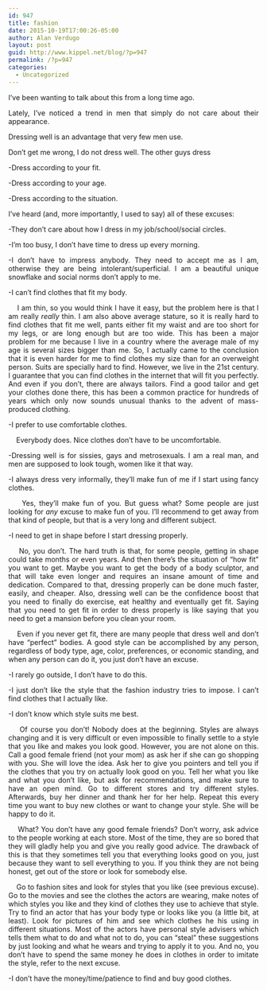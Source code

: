 ```yaml
---
id: 947
title: fashion
date: 2015-10-19T17:00:26-05:00
author: Alan Verdugo
layout: post
guid: http://www.kippel.net/blog/?p=947
permalink: /?p=947
categories:
  - Uncategorized
---
```

<p style="text-align: justify;">
  I&#8217;ve been wanting to talk about this from a long time ago.
</p>

<p style="text-align: justify;">
  Lately, I&#8217;ve noticed a trend in men that simply do not care about their appearance.
</p>

<p style="text-align: justify;">
  Dressing well is an advantage that very few men use.
</p>

<p style="text-align: justify;">
  Don&#8217;t get me wrong, I do not dress well. The other guys dress
</p>

<p style="text-align: justify;">
  -Dress according to your fit.
</p>

<p style="text-align: justify;">
  -Dress according to your age.
</p>

<p style="text-align: justify;">
  -Dress according to the situation.
</p>

<p style="text-align: justify;">
  I&#8217;ve heard (and, more importantly, I used to say) all of these excuses:
</p>

<p style="text-align: justify;">
  -They don&#8217;t care about how I dress in my job/school/social circles.
</p>

<p style="text-align: justify;">
  -I&#8217;m too busy, I don&#8217;t have time to dress up every morning.
</p>

<p style="text-align: justify;">
  -I don&#8217;t have to impress anybody. They need to accept me as I am, otherwise they are being intolerant/superficial. I am a beautiful unique snowflake and social norms don&#8217;t apply to me.
</p>

<p style="text-align: justify;">
  -I can&#8217;t find clothes that fit my body.
</p>

<p style="text-align: justify;">
      I am thin, so you would think I have it easy, but the problem here is that I am really <em>really</em> thin. I am also above average stature, so it is really hard to find clothes that fit me well, pants either fit my waist and are too short for my legs, or are long enough but are too wide. This has been a major problem for me because I live in a country where the average male of my age is several sizes bigger than me. So, I actually came to the conclusion that it is even harder for me to find clothes my size than for an overweight person. Suits are specially hard to find. However, we live in the 21st century. I guarantee that you can find clothes in the internet that will fit you perfectly. And even if you don&#8217;t, there are always tailors. Find a good tailor and get your clothes done there, this has been a common practice for hundreds of years which only now sounds unusual thanks to the advent of mass-produced clothing.
</p>

<p style="text-align: justify;">
  -I prefer to use comfortable clothes.
</p>

<p style="text-align: justify;">
      Everybody does. Nice clothes don&#8217;t have to be uncomfortable.
</p>

<p style="text-align: justify;">
  -Dressing well is for sissies, gays and metrosexuals. I am a real man, and men are supposed to look tough, women like it that way.
</p>

<p style="text-align: justify;">
  -I always dress very informally, they&#8217;ll make fun of me if I start using fancy clothes.
</p>

<p style="text-align: justify;">
      Yes, they&#8217;ll make fun of you. But guess what? Some people are just looking for <em>any</em> excuse to make fun of you. I&#8217;ll recommend to get away from that kind of people, but that is a very long and different subject.
</p>

<p style="text-align: justify;">
  -I need to get in shape before I start dressing properly.
</p>

<p style="text-align: justify;">
      No, you don&#8217;t. The hard truth is that, for some people, getting in shape could take months or even years. And then there&#8217;s the situation of &#8220;how fit&#8221; you want to get. Maybe you want to get the body of a body sculptor, and that will take even longer and requires an insane amount of time and dedication. Compared to that, dressing properly can be done much faster, easily, and cheaper. Also, dressing well can be the confidence boost that you need to finally do exercise, eat healthy and eventually get fit. Saying that you need to get fit in order to dress properly is like saying that you need to get a mansion before you clean your room.
</p>

<p style="text-align: justify;">
      Even if you never get fit, there are many people that dress well and don&#8217;t have &#8220;perfect&#8221; bodies. A good style can be accomplished by any person, regardless of body type, age, color, preferences, or economic standing, and when any person can do it, you just don&#8217;t have an excuse.
</p>

<p style="text-align: justify;">
  -I rarely go outside, I don&#8217;t have to do this.
</p>

<p style="text-align: justify;">
  -I just don&#8217;t like the style that the fashion industry tries to impose. I can&#8217;t find clothes that I actually like.
</p>

<p style="text-align: justify;">
  -I don&#8217;t know which style suits me best.
</p>

<p style="text-align: justify;">
      Of course you don&#8217;t! Nobody does at the beginning. Styles are always changing and it is very difficult or even impossible to finally settle to a style that you like and makes you look good. However, you are not alone on this. Call a good female friend (not your mom) as ask her if she can go shopping with you. She will love the idea. Ask her to give you pointers and tell you if the clothes that you try on actually look good on you. Tell her what you like and what you don&#8217;t like, but ask for recommendations, and make sure to have an open mind. Go to different stores and try different styles. Afterwards, buy her dinner and thank her for her help. Repeat this every time you want to buy new clothes or want to change your style. She will be happy to do it.
</p>

<p style="text-align: justify;">
      What? You don&#8217;t have any good female friends? Don&#8217;t worry, ask advice to the people working at each store. Most of the time, they are so bored that they will gladly help you and give you really good advice. The drawback of this is that they sometimes tell you that everything looks good on you, just because they want to sell everything to you. If you think they are not being honest, get out of the store or look for somebody else.
</p>

<p style="text-align: justify;">
      Go to fashion sites and look for styles that you like (see previous excuse). Go to the movies and see the clothes the actors are wearing, make notes of which styles you like and they kind of clothes they use to achieve that style. Try to find an actor that has your body type or looks like you (a little bit, at least). Look for pictures of him and see which clothes he his using in different situations. Most of the actors have personal style advisers which tells them what to do and what not to do, you can &#8220;steal&#8221; these suggestions by just looking and what he wears and trying to apply it to you. And no, you don&#8217;t have to spend the same money he does in clothes in order to imitate the style, refer to the next excuse.
</p>

<p style="text-align: justify;">
  -I don&#8217;t have the money/time/patience to find and buy good clothes.
</p>